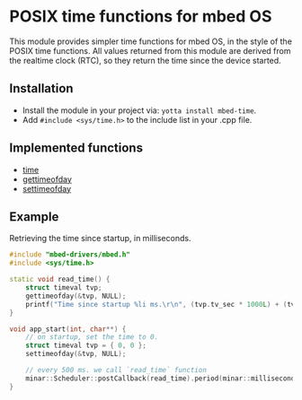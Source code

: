 # POSIX time functions for mbed OS

This module provides simpler time functions for mbed OS, in the style of the POSIX time functions. All values returned from this module are derived from the realtime clock (RTC), so they return the time since the device started.

## Installation

* Install the module in your project via: `yotta install mbed-time`.
* Add `#include <sys/time.h>` to the include list in your .cpp file.

## Implemented functions

* [time](http://www.cplusplus.com/reference/ctime/time/)
* [gettimeofday](http://linux.die.net/man/2/gettimeofday)
* [settimeofday](http://linux.die.net/man/2/gettimeofday)

## Example

Retrieving the time since startup, in milliseconds.

```cpp
#include "mbed-drivers/mbed.h"
#include <sys/time.h>

static void read_time() {
    struct timeval tvp;
    gettimeofday(&tvp, NULL);
    printf("Time since startup %li ms.\r\n", (tvp.tv_sec * 1000L) + (tvp.tv_usec / 1000L));
}

void app_start(int, char**) {
    // on startup, set the time to 0.
    struct timeval tvp = { 0, 0 };
    settimeofday(&tvp, NULL);

    // every 500 ms. we call `read_time` function
    minar::Scheduler::postCallback(read_time).period(minar::milliseconds(500));
}
```
